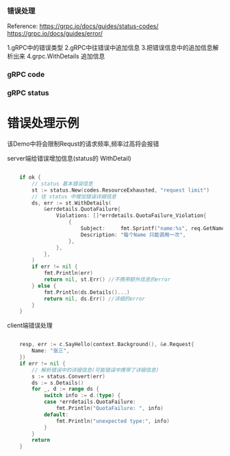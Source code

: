 ### 错误处理
Reference: 
    https://grpc.io/docs/guides/status-codes/
    https://grpc.io/docs/guides/error/

1.gRPC中的错误类型
2.gRPC中往错误中追加信息
3.把错误信息中的追加信息解析出来
4.grpc.WithDetails 追加信息

### gRPC code

### gRPC status

# 错误处理示例
该Demo中将会限制Requst的请求频率,频率过高将会报错



server端给错误增加信息(status的 WithDetail)
```go

	if ok {
		// status 基本错误信息
		st := status.New(codes.ResourceExhausted, "request limit")
		// 往 status 中增加错误详细信息
		ds, err := st.WithDetails(
			&errdetails.QuotaFailure{
				Violations: []*errdetails.QuotaFailure_Violation{
					{
						Subject:     fmt.Sprintf("name:%s", req.GetName()),
						Description: "每个Name 只能调用一次",
					},
				},
			},
		)
		if err != nil {
			fmt.Println(err)
			return nil, st.Err() //不携带额外信息的error
		} else {
			fmt.Println(ds.Details()...)
			return nil, ds.Err() //详细的error
		}
	} 

```


client端错误处理
```go

	resp, err := c.SayHello(context.Background(), &e.Request{
		Name: "张三",
	})
	if err != nil {
		// 解析错误中的详细信息(可能错误中携带了详细信息)
		s := status.Convert(err)
		ds := s.Details()
		for _, d := range ds {
			switch info := d.(type) {
			case *errdetails.QuotaFailure:
				fmt.Println("QuotaFailure: ", info)
			default:
				fmt.Println("unexpected type:", info)
			}
		}
		return
	}

```

